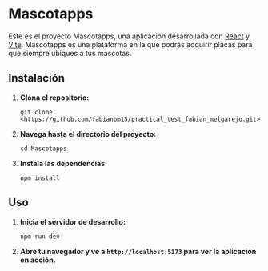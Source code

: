 # Mascotapps

Este es el proyecto Mascotapps, una aplicación desarrollada con [React](https://es.reactjs.org/) y [Vite](https://vitejs.dev/). Mascotapps es una plataforma en la que podrás adquirir placas para que siempre ubiques a tus mascotas.

## Instalación

1. **Clona el repositorio:**

   ```
   git clone <https://github.com/fabianbm15/practical_test_fabian_melgarejo.git>
   ```

2. **Navega hasta el directorio del proyecto:**

   ```
   cd Mascotapps
   ```

3. **Instala las dependencias:**
   ```
   npm install
   ```

## Uso

1. **Inicia el servidor de desarrollo:**
   ```
   npm run dev
   ```
2. **Abre tu navegador y ve a `http://localhost:5173` para ver la aplicación en acción.**
